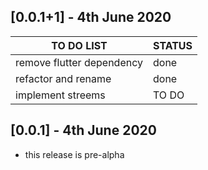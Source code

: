 ## [0.0.1+1] - 4th June 2020

| TO DO LIST | STATUS |
|--------|-----|
| remove flutter dependency | done  |
| refactor and rename | done  |
| implement streems | TO DO |


## [0.0.1] - 4th June 2020

* this release is pre-alpha
